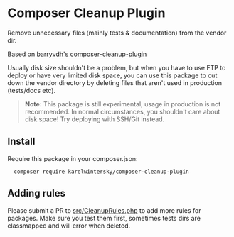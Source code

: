 Composer Cleanup Plugin
=======================

Remove unnecessary files (mainly tests & documentation) from the vendor dir.

Based on [barryvdh's composer-cleanup-plugin](https://github.com/barryvdh/composer-cleanup-plugin)

Usually disk size shouldn't be a problem, but when you have to use FTP to deploy or have very limited disk space,
you can use this package to cut down the vendor directory by deleting files that aren't used in production (tests/docs etc).

> **Note:** This package is still experimental, usage in production is not recommended.
> In normal circumstances, you shouldn't care about disk space! Try deploying with SSH/Git instead.

## Install

Require this package in your composer.json:

      composer require karelwintersky/composer-cleanup-plugin

## Adding rules

Please submit a PR to [src/CleanupRules.php](https://github.com/barryvdh/composer-cleanup-plugin/blob/master/src/CleanupRules.php) to add more rules for packages.
Make sure you test them first, sometimes tests dirs are classmapped and will error when deleted.
